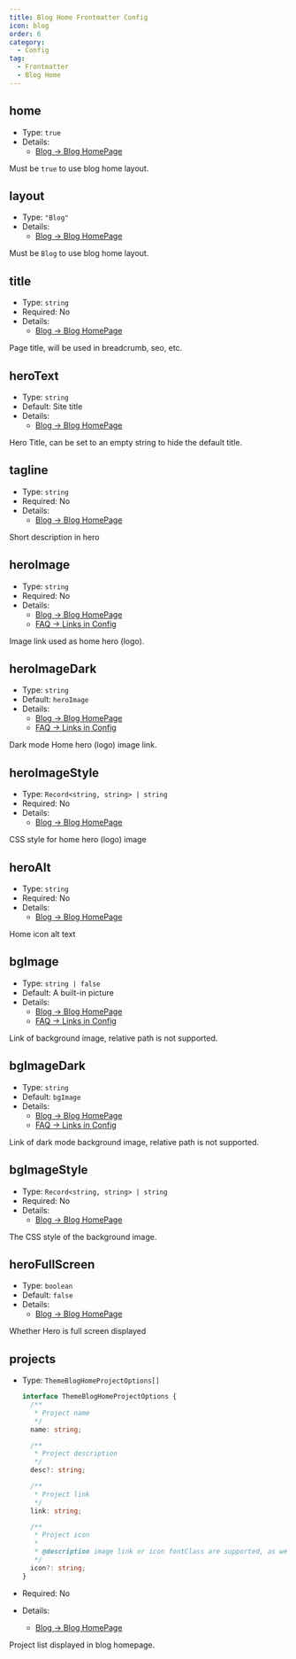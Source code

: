 ```yaml
---
title: Blog Home Frontmatter Config
icon: blog
order: 6
category:
  - Config
tag:
  - Frontmatter
  - Blog Home
---
```


## home

- Type: `true`
- Details:
  - [Blog → Blog HomePage](../../guide/blog/home.md#blog-style-homepage)

Must be `true` to use blog home layout.

## layout

- Type: `"Blog"`
- Details:
  - [Blog → Blog HomePage](../../guide/blog/home.md#blog-style-homepage)

Must be `Blog` to use blog home layout.

## title

- Type: `string`
- Required: No
- Details:
  - [Blog → Blog HomePage](../../guide/blog/home.md#blog-style-homepage)

Page title, will be used in breadcrumb, seo, etc.

## heroText

- Type: `string`
- Default: Site title
- Details:
  - [Blog → Blog HomePage](../../guide/blog/home.md#blog-style-homepage)

Hero Title, can be set to an empty string to hide the default title.

## tagline

- Type: `string`
- Required: No
- Details:
  - [Blog → Blog HomePage](../../guide/blog/home.md#blog-style-homepage)

Short description in hero

## heroImage

- Type: `string`
- Required: No
- Details:
  - [Blog → Blog HomePage](../../guide/blog/home.md#blog-style-homepage)
  - [FAQ → Links in Config](../../faq/common-question.md#links-in-config)

Image link used as home hero (logo).

## heroImageDark

- Type: `string`
- Default: `heroImage`
- Details:
  - [Blog → Blog HomePage](../../guide/blog/home.md#blog-style-homepage)
  - [FAQ → Links in Config](../../faq/common-question.md#links-in-config)

Dark mode Home hero (logo) image link.

## heroImageStyle

- Type: `Record<string, string> | string`
- Required: No
- Details:
  - [Blog → Blog HomePage](../../guide/blog/home.md#blog-style-homepage)

CSS style for home hero (logo) image

## heroAlt

- Type: `string`
- Required: No
- Details:
  - [Blog → Blog HomePage](../../guide/blog/home.md#blog-style-homepage)

Home icon alt text

## bgImage

- Type: `string | false`
- Default: A built-in picture
- Details:
  - [Blog → Blog HomePage](../../guide/blog/home.md#blog-style-homepage)
  - [FAQ → Links in Config](../../faq/common-question.md#links-in-config)

Link of background image, relative path is not supported.

## bgImageDark

- Type: `string`
- Default: `bgImage`
- Details:
  - [Blog → Blog HomePage](../../guide/blog/home.md#blog-style-homepage)
  - [FAQ → Links in Config](../../faq/common-question.md#links-in-config)

Link of dark mode background image, relative path is not supported.

## bgImageStyle

- Type: `Record<string, string> | string`
- Required: No
- Details:
  - [Blog → Blog HomePage](../../guide/blog/home.md#blog-style-homepage)

The CSS style of the background image.

## heroFullScreen

- Type: `boolean`
- Default: `false`
- Details:
  - [Blog → Blog HomePage](../../guide/blog/home.md#blog-style-homepage)

Whether Hero is full screen displayed

## projects

- Type: `ThemeBlogHomeProjectOptions[]`

  ```ts
  interface ThemeBlogHomeProjectOptions {
    /**
     * Project name
     */
    name: string;

    /**
     * Project description
     */
    desc?: string;

    /**
     * Project link
     */
    link: string;

    /**
     * Project icon
     *
     * @description image link or icon fontClass are supported, as well as `"link"`、`"project"`、`"book"`、`"article"`、`"friend"`
     */
    icon?: string;
  }
  ```

- Required: No
- Details:
  - [Blog → Blog HomePage](../../guide/blog/home.md#blog-style-homepage)

Project list displayed in blog homepage.
